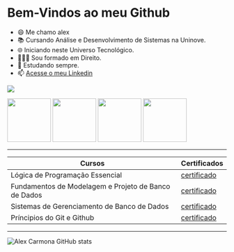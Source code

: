 # Bem-Vindos ao meu Github

- 😄 Me chamo alex 
- 📚 Cursando Análise e Desenvolvimento de Sistemas na Uninove.
- 🌐 Iniciando neste Universo Tecnológico.
- 👨🏻‍🎓 Sou formado em Direito.
- 💫 Estudando sempre.
- 📫 [Acesse o meu Linkedin](https://www.linkedin.com/in/alexcarmonadev/)


![](https://encrypted-tbn0.gstatic.com/images?q=tbn:ANd9GcSam7c96o1nHXO6RvvdwHpmn00ZOzFVSaVLehCJLUyTdB7XC7oXbu-rp4Ev3RvoJkueW4M&usqp=CAU)

<img src="https://cdn.jsdelivr.net/gh/devicons/devicon@latest/icons/azuresqldatabase/azuresqldatabase-original.svg" width="100px"> <img src="https://cdn.jsdelivr.net/gh/devicons/devicon@latest/icons/python/python-original.svg" width="100px"> <img src="https://cdn.jsdelivr.net/gh/devicons/devicon@latest/icons/html5/html5-original-wordmark.svg" width="100px"> <img src="https://cdn.jsdelivr.net/gh/devicons/devicon@latest/icons/css3/css3-original-wordmark.svg" width="100px">

----
|Cursos| Certificados |
|-------| -------------|
|Lógica de Programação Essencial | [certificado](https://hermes.dio.me/certificates/R0K4INLG.pdf)
|Fundamentos de Modelagem e Projeto de Banco de Dados | [certificado](https://hermes.dio.me/certificates/LHSZA0I1.pdf)
|Sistemas de Gerenciamento de Banco de Dados | [certificado](https://hermes.dio.me/certificates/JLAW6QWW.pdf)
|Príncipios do Git e Github | [certificado](https://hermes.dio.me/certificates/98YW5HUP.pdf)

---------

![Alex Carmona GitHub stats](https://github-readme-stats.vercel.app/api?username=anuraghazra&show_icons=true&theme=radical)


<!-- site para os emojis: https://gist.github.com/rxaviers/7360908 -->
<!-- site de icones legais:  https://devicon.dev/ -->



<!--
**Alexcarmona1/Alexcarmona1** is a ✨ _special_ ✨ repository because its `README.md` (this file) appears on your GitHub profile.

Here are some ideas to get you started:

- 🔭 I’m currently working on ...
- 🌱 I’m currently learning ...
- 👯 I’m looking to collaborate on ...
- 🤔 I’m looking for help with ...
- 💬 Ask me about ...
- 📫 How to reach me: ...
- 😄 Pronouns: ...
- ⚡ Fun fact: ...
-->
